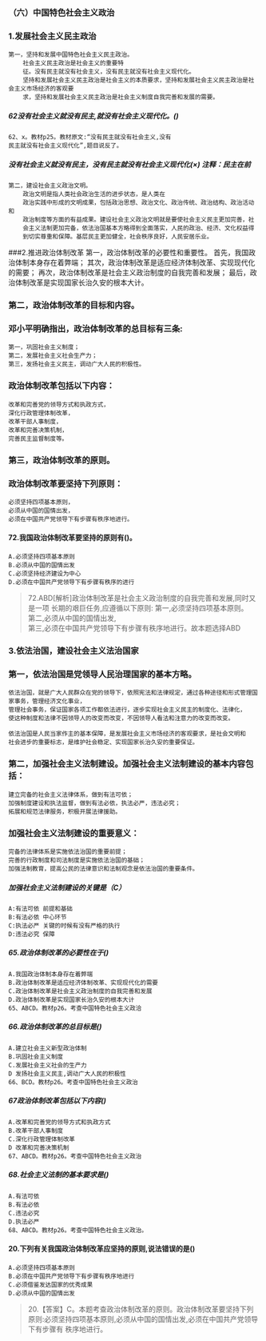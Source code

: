### （六）中国特色社会主义政治
### 1.发展社会主义民主政治
    第一，坚持和发展中国特色社会主义民主政治。
        社会主义民主政治是社会主义的重要特
        征。没有民主就没有社会主义，没有民主就没有社会主义现代化。
        坚持和发展社会主义民主政治是社会主义的本质要求，坚持和发展社会主义民主政治是社会主义市场经济的客观要
        求，坚持和发展社会主义民主政治是社会主义制度自我完善和发展的需要。

##### 62没有社会主义就没有民主,就没有社会主义现代化。()
    62、x。教材p25。教材原文:“没有民主就没有社会主义,没有
    民主就没有社会主义现代化”,题目说反了。        

##### 没有社会主义就没有民主，没有民主就没有社会主义现代化(×) 注释：民主在前

    第二，建设社会主义政治文明。
        政治文明是指人类社会政治生活的进步状态，是人类在
        政治实践中形成的文明成果，包括政治思想、政治文化、政治传统、政治结构、政治活动和
        政治制度等方面的有益成果。建设社会主义政治文明就是要使社会主义民主更加完善，社
        会主义法制更加完备，依法治国基本方略得到全面落实，人民的政治、经济、文化权益得
        到切实尊重和保障。基层民主更加健全，社会秩序良好，人民安居乐业。
        
###2.推进政治体制改革
    第一，政治体制改革的必要性和重要性。
        首先，我国政治体制本身存在着弊端；
        其次，政治体制改革是适应经济体制改革、实现现代化的需要；
        再次，政治体制改革是社会主义政治制度的自我完善和发展；
        最后，政治体制改革是实现国家长治久安的根本大计。

### 第二，政治体制改革的目标和内容。
### 邓小平明确指出，政治体制改革的总目标有三条:
    第一，巩固社会主义制度；
    第二，发展社会主义社会生产力；
    第三，发扬社会主义民主，调动广大人民的积极性。
    
### 政治体制改革包括以下内容：
    改革和完善党的领导方式和执政方式，
    深化行政管理体制改革，
    改革干部人事制度，
    改革和完善决策机制，
    完善民主监督制度等。

### 第三，政治体制改革的原则。
### 政治体制改革要坚持下列原则：
    必须坚持四项基本原则，
    必须从中国的国情出发，
    必须在中国共产党领导下有步骤有秩序地进行。

#### 72.我国政治体制改革要坚持的原则有()。
    A.必须坚持四项基本原则
    B.必须从中国的国情出发
    C.必须坚持经济建设为中心
    D.必须在中国共产党领导下有步骤有秩序的进行
>   72.ABD[解析]政治体制改革是社会主义政治制度的自我完善和发展,同时又是一项
    长期的艰巨任务,应遵循以下原则:
    第一,必须坚持四项基本原则。  
    第二,必须从中国的国情出发,  
    第三,必须在中国共产党领导下有步骤有秩序地进行。故本题选择ABD  

### 3.依法治国，建设社会主义法治国家
### 第一，依法治国是党领导人民治理国家的基本方略。
    依法治国，就是广大人民群众在党的领导下，依照宪法和法律规定，通过各种途径和形式管理国家事务，管理经济文化事业，
    管理社会事务，保证国家各项工作都依法进行，逐步实现社会主义民主的制度化、法律化，
    使这种制度和法律不因领导人的改变而改变，不因领导人看法和注意力的改变而改变。

    依法治国是人民当家作主的基本保障，是发展社会主义市场经济的客观要求，是社会文明和
    社会进步的重要标志，是维护社会稳定、实现国家长治久安的重要保证。

### 第二，加强社会主义法制建设。加强社会主义法制建设的基本内容包括：
    建立完备的社会主义法律体系，做到有法可依；
    加强制度建设和执法监督，做到有法必依，执法必严，违法必究；
    拓展和规范法律服务，积极开展法律援助。

### 加强社会主义法制建设的重要意义：
    完备的法律体系是实施依法治国的重要前提；
    完善的行政制度和司法制度是实施依法治国的基础；
    加强法制教育，提高公民的法律意识和法制观念是依法治国的重要条件。

##### 加强社会主义法制建设的关键是（C）
    A:有法可依 前提和基础
    B:有法必依 中心环节
    C:执法必严 关键的时候有没有严格的执行
    D:违法必究 保障

##### 65.政治体制改革的必要性在于()
    A.我国政治体制本身存在着弊端
    B.政治体制改革是适应经济体制改革、实现现代化的需要
    C.政治体制改革是社会主义政治制度的自我完善和发展
    D.政治体制改革是实现国家长治久安的根本大计
    65、ABCD。教材p26。考查中国特色社会主义政洽
    
##### 66.政治体制改革的总目标是()
    A.建立社会主义新型政治体制
    B.巩固社会主义制度
    C.发展社会主义社会的生产力
    D 发扬社会主义民主,调动广大人民的积极性
    66、BCD。教材p26。考查中国特色社会主义政治
    
##### 67政治体制改革包括以下内容()
    A.改革和完善党的领导方式和执政方式
    B.改革干部人事制度
    C.深化行政管理体制改革
    D 改革和完善决策机制
    67、ABCD。教材p26。考查中国特色社会主义政治
    
##### 68.社会主义法制的基本要求是()
    A.有法可依
    B.有法必依
    C.违法必究
    D.执法必严
    68、ABCD。教材p26。考查中国特色社会主义政治。

#### 20.下列有关我国政治体制改革应坚持的原则,说法错误的是()
    A.必须坚持四项基本原则
    B.必须在中国共产党领导下有步骤有秩序地进行
    C.必须借鉴发达国家的优秀成果
    D.必须从中国的国情出发
>   20.【答案】C。本题考查政治体制改革的原则。政治体制改革要坚持下列
    原则:必须坚持四项基本原则,必须从中国的国情出发,必须在中国共产党领导下有步骤有
    秩序地进行。



















    